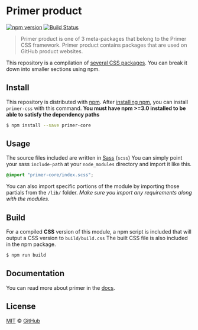 # Primer product

[![npm version](http://img.shields.io/npm/v/primer-product.svg)](https://www.npmjs.org/package/primer-product)
[![Build Status](https://travis-ci.org/primer/primer-css.svg?branch=master)](https://travis-ci.org/primer/primer-css)

> Primer product is one of 3 meta-packages that belong to the Primer CSS framework. Primer product contains packages that are used on GitHub product websites.

This repository is a compilation of [several CSS packages](https://github.com/primer/primer-css). You can break it down into smaller sections using npm.

## Install

This repository is distributed with [npm][npm]. After [installing npm][install-npm], you can install `primer-css` with this command. **You must have npm >=3.0 installed to be able to satisfy the dependency paths**

```bash
$ npm install --save primer-core
```

## Usage

The source files included are written in [Sass][sass] (`scss`) You can simply point your sass `include-path` at your `node_modules` directory and import it like this.

```scss
@import "primer-core/index.scss";
```

You can also import specific portions of the module by importing those partials from the `/lib/` folder. _Make sure you import any requirements along with the modules._

## Build

For a compiled **CSS** version of this module, a npm script is included that will output a CSS version to `build/build.css` The built CSS file is also included in the npm package.

```bash
$ npm run build
```

## Documentation

You can read more about primer in the [docs][docs].

## License

[MIT](./LICENSE) &copy; [GitHub](https://github.com/)

[primer]: https://github.com/primer/primer
[docs]: http://primercss.io/
[npm]: https://www.npmjs.com/
[install-npm]: https://docs.npmjs.com/getting-started/installing-node
[sass]: http://sass-lang.com/
